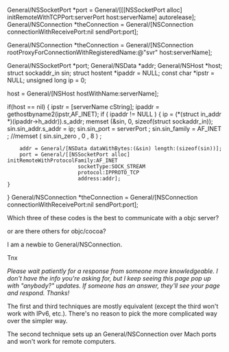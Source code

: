 


    
General/NSSocketPort *port = General/[[[NSSocketPort alloc] initRemoteWithTCPPort:serverPort
                                  host:serverName] autorelease];
General/NSConnection *theConnection = General/[NSConnection connectionWithReceivePort:nil
                                  sendPort:port];

    
General/NSConnection *theConnection = General/[NSConnection
                           rootProxyForConnectionWithRegisteredName:@"svr" host:serverName];

    
General/NSSocketPort *port;
General/NSData *addr;
General/NSHost *host;
struct sockaddr_in sin;
struct hostent *ipaddr = NULL;
const char *ipstr = NULL;
unsigned long ip = 0;


host = General/[NSHost hostWithName:serverName];
		
if(host == nil)
{
	ipstr = [serverName cString];
	ipaddr = gethostbyname2(ipstr,AF_INET);
	if ( ipaddr != NULL )
	{
		ip = (*(struct in_addr *)(ipaddr->h_addr)).s_addr;
		memset (&sin, 0, sizeof(struct sockaddr_in));
		sin.sin_addr.s_addr = ip;
		sin.sin_port = serverPort ;
                sin.sin_family = AF_INET ;
		//memset ( sin.sin_zero , 0 , 8 ) ;
        
		addr = General/[NSData dataWithBytes:(&sin) length:(sizeof(sin))];
		port = General/[[NSSocketPort alloc] initRemoteWithProtocolFamily:AF_INET
                           socketType:SOCK_STREAM
                           protocol:IPPROTO_TCP
                           address:addr];
	}
}
General/NSConnection *theConnection = General/[NSConnection connectionWithReceivePort:nil sendPort:port];


Which three of these codes is the best to communicate with a objc server?

or are there others for objc/cocoa?

I am a newbie to General/NSConnection.

Tnx

*Please wait patiently for a response from someone more knowledgeable. I don't have the info you're asking for, but I keep seeing this page pop up with "anybody?" updates. If someone has an answer, they'll see your page and respond. Thanks!*

The first and third techniques are mostly equivalent (except the third won't work with IPv6, etc.). There's no reason to pick the more complicated way over the simpler way.

The second technique sets up an General/NSConnection over Mach ports and won't work for remote computers.